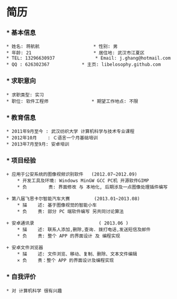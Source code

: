 简历
==========================================================


### * 基本信息

    * 姓名: 蒋航航                    * 性别: 男                 
    * 年龄: 21                       * 居住地: 武汉市江夏区
    * TEL: 13296630937               * Email: j.ghang@hotmail.com
    * QQ : 626302367			* 主页: libelosophy.github.com
    


### * 求职意向
    * 求职类型: 实习
    * 职位: 软件工程师                * 期望工作地点: 不限
    


### * 教育信息
    * 2011年9月至今 : 武汉纺织大学 计算机科学与技术专业课程
    * 2012年10月    : Ｃ语言一个月基础培训
    * 2013年7月至9月: 安卓培训
    


### * 项目经验
    + 应用于公安系统的图像视频识别软件   (2012.07~2012.09) 
        * 开发工具及环境: Windows MinGW GCC PC机 开源软件GIMP
        * 负        责: 界面修改 与 本地化, 后期涉及一点图像处理插件编写 
    
    + 第八届飞思卡尔智能汽车大赛         (2013.01~2013.08)
        * 描    述: 基于图像视觉的智能小车
        * 负    责: 部分 PC 端软件编写 另共同讨论算法

    + 安卓通讯录                        ( 2013.06 )
        * 描    述: 联系人添加,删除,查询. 拨打电话,发送短信及邮件
        * 负    责: 整个 APP 的界面设计 及 编程实现
    
    + 安卓文件浏览器
        * 描    述: 文件浏览、移动、复制、删除、文本文件编辑
        × 负    责：整个 APP 的界面设计及编程实现
        


### * 自我评价
    * 对 计算机科学 很有兴趣
